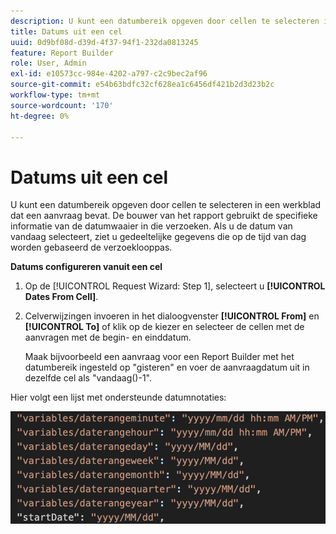 ```yaml
---
description: U kunt een datumbereik opgeven door cellen te selecteren in een werkblad dat een aanvraag bevat. De bouwer van het rapport gebruikt de specifieke informatie van de datumwaaier in die verzoeken. Als u de datum van vandaag selecteert, ziet u gedeeltelijke gegevens die op de tijd van dag worden gebaseerd de verzoeklooppas.
title: Datums uit een cel
uuid: 0d9bf08d-d39d-4f37-94f1-232da0813245
feature: Report Builder
role: User, Admin
exl-id: e10573cc-984e-4202-a797-c2c9bec2af96
source-git-commit: e54b63bdfc32cf628ea1c6456df421b2d3d23b2c
workflow-type: tm+mt
source-wordcount: '170'
ht-degree: 0%

---
```


# Datums uit een cel

U kunt een datumbereik opgeven door cellen te selecteren in een werkblad dat een aanvraag bevat. De bouwer van het rapport gebruikt de specifieke informatie van de datumwaaier in die verzoeken. Als u de datum van vandaag selecteert, ziet u gedeeltelijke gegevens die op de tijd van dag worden gebaseerd de verzoeklooppas.

**Datums configureren vanuit een cel**

1. Op de [!UICONTROL Request Wizard: Step 1], selecteert u **[!UICONTROL Dates From Cell]**.
1. Celverwijzingen invoeren in het dialoogvenster **[!UICONTROL From]** en **[!UICONTROL To]** of klik op de kiezer en selecteer de cellen met de aanvragen met de begin- en einddatum.

   Maak bijvoorbeeld een aanvraag voor een Report Builder met het datumbereik ingesteld op &quot;gisteren&quot; en voer de aanvraagdatum uit in dezelfde cel als &quot;vandaag()-1&quot;.

Hier volgt een lijst met ondersteunde datumnotaties:

![Screenshot met ondersteunde datumnotaties.](assets/date-formats.png)

